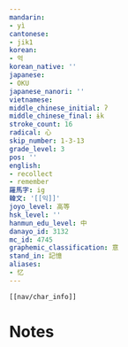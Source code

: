 ```yaml
---
mandarin:
- yì
cantonese:
- jik1
korean:
- 억
korean_native: ''
japanese:
- OKU
japanese_nanori: ''
vietnamese:
middle_chinese_initial: ʔ
middle_chinese_final: ɨk
stroke_count: 16
radical: 心
skip_number: 1-3-13
grade_level: 3
pos: ''
english:
- recollect
- remember
羅馬字: ig
韓文: '[[익]]'
joyo_level: 高等
hsk_level: ''
hanmun_edu_level: 中
danayo_id: 3132
mc_id: 4745
graphemic_classification: 意
stand_in: 記憶
aliases:
- 忆
---
```

```meta-bind-embed
[[nav/char_info]]
```

# Notes
